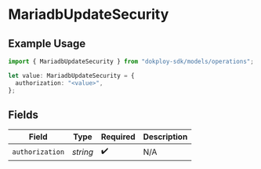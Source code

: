 # MariadbUpdateSecurity

## Example Usage

```typescript
import { MariadbUpdateSecurity } from "dokploy-sdk/models/operations";

let value: MariadbUpdateSecurity = {
  authorization: "<value>",
};
```

## Fields

| Field              | Type               | Required           | Description        |
| ------------------ | ------------------ | ------------------ | ------------------ |
| `authorization`    | *string*           | :heavy_check_mark: | N/A                |